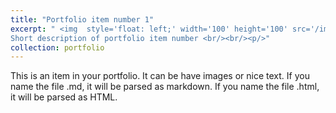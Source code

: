 ```yaml
---
title: "Portfolio item number 1"
excerpt: " <img  style='float: left;' width='100' height='100' src='/images/500x300.png'> 
Short description of portfolio item number <br/><br/><p/>"
collection: portfolio
---
```


This is an item in your portfolio. It can be have images or nice text. If you name the file .md, it will be parsed as markdown. If you name the file .html, it will be parsed as HTML. 
<!-- <img style="float: left;" src='/images/500x300.png'> -->

<!-- Continue markdown text... -->